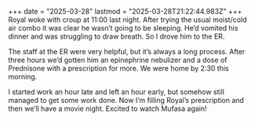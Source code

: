 +++
date = "2025-03-28"
lastmod = "2025-03-28T21:22:44.983Z"
+++
Royal woke with croup at 11:00 last night. After trying the usual moist/cold air combo it was clear he wasn’t going to be sleeping. He’d vomited his dinner and was struggling to draw breath. So I drove him to the ER.

The staff at the ER were very helpful, but it’s always a long process. After three hours we’d gotten him an epinephrine nebulizer and a dose of Prednisone with a prescription for more. We were home by 2:30 this morning.

I started work an hour late and left an hour early, but somehow still managed to get some work done. Now I’m filling Royal’s prescription and then we’ll have a movie night. Excited to watch Mufasa again!
